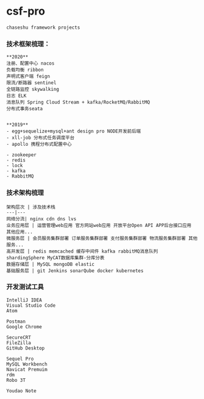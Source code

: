 # csf-pro 
    chaseshu framework projects


### 技术框架梳理：

    **2020**
    注册、配置中心 nacos  
    负载均衡 ribbon 
    声明式客户端 feign 
    限流/断路器 sentinel 
    全链路监控 skywalking  
    日志 ELK 
    消息队列 Spring Cloud Stream + kafka/RocketMQ/RabbitMQ  
    分布式事务seata


    **2019**
    - egg+sequelize+mysql+ant design pro NODE开发前后端
    - xll-job 分布式任务调度平台
    - apollo 携程分布式配置中心

    - zookeeper
    - redis
    - lock
    - kafka
    - RabbitMQ
    
### 技术架构梳理

    架构层次 | 涉及技术栈
    ---|---
    网络分流| nginx cdn dns lvs
    业务应用层 | 运营管理web应用 官方网站web应用 开放平台Open API APP后台接口应用 其他应用...
    微服务层 | 会员服务集群部署 订单服务集群部署 支付服务集群部署 物流服务集群部署 其他服务...
    高并发层 | redis memcached 缓存中间件 kafka rabbitMQ消息队列 shardingSphere MyCAT数据库集群-分库分表
    数据存储层 | MySQL mongoDB elastic
    基础服务层 | git Jenkins sonarQube docker kubernetes

    
    
### 开发测试工具
  
    IntelliJ IDEA
    Visual Studio Code
    Atom
    
    Postman
    Google Chrome
    
    SecureCRT
    FileZilla
    GitHub Desktop
    
    Sequel Pro
    MySQL Workbench
    Navicat Premuim
    rdm
    Robo 3T
    
    Youdao Note
    
    


